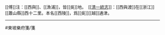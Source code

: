 [[傅]]注：[[西與]]、[[漁浦]]，皆[[吳]]地。　<u>[[清一統志]]</u>：[[西與渡]]在[[浙江]][[蕭山縣]]西十二里。本名[[西陵]]，爲[[吳]][[越]]通津。

---
#東坡樂府箋/箋